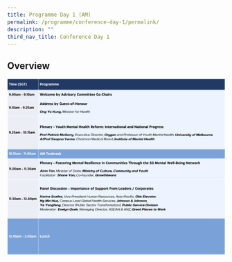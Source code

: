 ```yaml
---
title: Programme Day 1 (AM)
permalink: /programme/conference-day-1/permalink/
description: ""
third_nav_title: Conference Day 1
---
```

## Overview
![](/images/day%201%20(am).png)